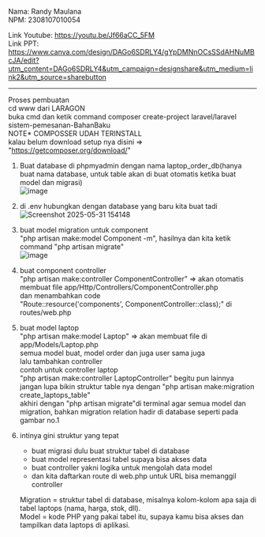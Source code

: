 Nama: Randy Maulana<br>
NPM: 2308107010054


Link Youtube: https://youtu.be/Jf66aCC_5FM <br>
Link PPT: https://www.canva.com/design/DAGo6SDRLY4/gYpDMNnOCsSSdAHNuMBcJA/edit?utm_content=DAGo6SDRLY4&utm_campaign=designshare&utm_medium=link2&utm_source=sharebutton

--------------------------------------------------------------------------------------------
Proses pembuatan<br>
cd www dari LARAGON<br>
buka cmd dan ketik command composer create-project laravel/laravel sistem-pemesanan-BahanBaku<br>
NOTE* COMPOSSER UDAH TERINSTALL<br>
kalau belum download setup nya disini => "https://getcomposer.org/download/" <br>

1. Buat database di phpmyadmin dengan nama laptop_order_db(hanya buat nama database, untuk table akan di buat otomatis ketika buat model dan migrasi) <br>
   ![image](https://github.com/user-attachments/assets/7ee4498e-7313-45a3-b95a-ac9a58831159)
2. di .env hubungkan dengan database yang baru kita buat tadi<br>
   ![Screenshot 2025-05-31 154148](https://github.com/user-attachments/assets/aefc600d-7adc-4cfb-9b3f-a5668169568c)

3. buat model migration untuk component<br>
   "php artisan make:model Component -m", hasilnya dan kita ketik command "php artisan migrate"<br>
   ![image](https://github.com/user-attachments/assets/1abdf519-83a8-49ea-b3be-fef866759e75)

4. buat component controller<br>
   "php artisan make:controller ComponentController" => akan otomatis membuat file app/Http/Controllers/ComponentController.php<br>
   dan menambahkan code<br>
   "Route::resource('components', ComponentController::class);" di routes/web.php<br>
   
5. buat model laptop<br>
   "php artisan make:model Laptop" => akan membuat file di app/Models/Laptop.php<br>
   semua model buat, model order dan juga user sama juga<br>
   lalu tambahkan controller<br>
   contoh untuk controller laptop<br>
   "php artisan make:controller LaptopController" begitu pun lainnya<br>
   jangan lupa bikin struktur table nya dengan "php artisan make:migration create_laptops_table"<br>
   akhiri dengan "php artisan migrate"di terminal agar semua model dan migration, bahkan migration relation hadir di database seperti pada gambar no.1<br>

6. intinya gini struktur yang tepat<br>
   - buat migrasi dulu buat struktur tabel di database<br>
   - buat model representasi tabel supaya bisa akses data<br>
   - buat controller yakni logika untuk mengolah data model<br>
   - dan kita daftarkan route di web.php untuk URL bisa memanggil controller<br>

   Migration = struktur tabel di database, misalnya kolom-kolom apa saja di tabel laptops (nama, harga, stok, dll).<br>
   Model = kode PHP yang pakai tabel itu, supaya kamu bisa akses dan tampilkan data laptops di aplikasi.<br>






